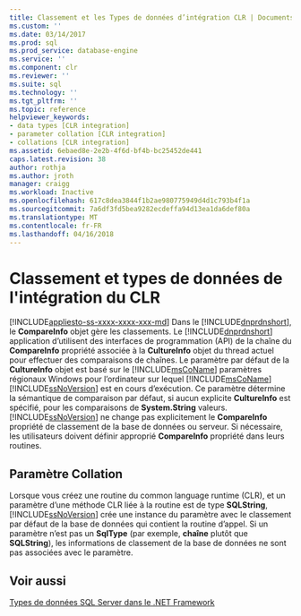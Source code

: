 ```yaml
---
title: Classement et les Types de données d’intégration CLR | Documents Microsoft
ms.custom: ''
ms.date: 03/14/2017
ms.prod: sql
ms.prod_service: database-engine
ms.service: ''
ms.component: clr
ms.reviewer: ''
ms.suite: sql
ms.technology: ''
ms.tgt_pltfrm: ''
ms.topic: reference
helpviewer_keywords:
- data types [CLR integration]
- parameter collation [CLR integration]
- collations [CLR integration]
ms.assetid: 6ebaed8e-2e2b-4f6d-bf4b-bc25452de441
caps.latest.revision: 38
author: rothja
ms.author: jroth
manager: craigg
ms.workload: Inactive
ms.openlocfilehash: 617c8dea3844f1b2ae980775949d4d1c793b4f1a
ms.sourcegitcommit: 7a6df3fd5bea9282ecdeffa94d13ea1da6def80a
ms.translationtype: MT
ms.contentlocale: fr-FR
ms.lasthandoff: 04/16/2018
---
```

# <a name="collation-and-clr-integration-data-types"></a>Classement et types de données de l'intégration du CLR
[!INCLUDE[appliesto-ss-xxxx-xxxx-xxx-md](../../includes/appliesto-ss-xxxx-xxxx-xxx-md.md)]
  Dans le [!INCLUDE[dnprdnshort](../../includes/dnprdnshort-md.md)], le **CompareInfo** objet gère les classements. Le [!INCLUDE[dnprdnshort](../../includes/dnprdnshort-md.md)] application d’utilisent des interfaces de programmation (API) de la chaîne du **CompareInfo** propriété associée à la **CultureInfo** objet du thread actuel pour effectuer des comparaisons de chaînes. Le paramètre par défaut de la **CultureInfo** objet est basé sur le [!INCLUDE[msCoName](../../includes/msconame-md.md)] paramètres régionaux Windows pour l’ordinateur sur lequel [!INCLUDE[msCoName](../../includes/msconame-md.md)] [!INCLUDE[ssNoVersion](../../includes/ssnoversion-md.md)] est en cours d’exécution. Ce paramètre détermine la sémantique de comparaison par défaut, si aucun explicite **CultureInfo** est spécifié, pour les comparaisons de **System.String** valeurs. [!INCLUDE[ssNoVersion](../../includes/ssnoversion-md.md)] ne change pas explicitement le **CompareInfo** propriété de classement de la base de données ou serveur. Si nécessaire, les utilisateurs doivent définir approprié **CompareInfo** propriété dans leurs routines.  
  
## <a name="parameter-collation"></a>Paramètre Collation  
 Lorsque vous créez une routine du common language runtime (CLR), et un paramètre d’une méthode CLR liée à la routine est de type **SQLString**, [!INCLUDE[ssNoVersion](../../includes/ssnoversion-md.md)] crée une instance du paramètre avec le classement par défaut de la base de données qui contient la routine d’appel. Si un paramètre n’est pas un **SqlType** (par exemple, **chaîne** plutôt que **SQLString**), les informations de classement de la base de données ne sont pas associées avec le paramètre.  
  
## <a name="see-also"></a>Voir aussi  
 [Types de données SQL Server dans le .NET Framework](../../relational-databases/clr-integration-database-objects-types-net-framework/sql-server-data-types-in-the-net-framework.md)  
  
  
